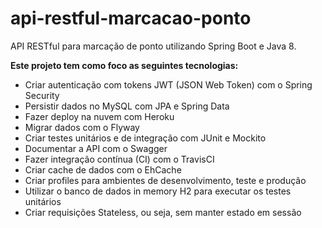 # api-restful-marcacao-ponto
API RESTful para marcação de ponto utilizando Spring Boot e Java 8.

**Este projeto tem como foco as seguintes tecnologias:**
- Criar autenticação com tokens JWT (JSON Web Token) com o Spring Security
- Persistir dados no MySQL com JPA e Spring Data
- Fazer deploy na nuvem com Heroku
- Migrar dados com o Flyway
- Criar testes unitários e de integração com JUnit e Mockito
- Documentar a API com o Swagger
- Fazer integração contínua (CI) com o TravisCI
- Criar cache de dados com o EhCache
- Criar profiles para ambientes de desenvolvimento, teste e produção
- Utilizar o banco de dados in memory H2 para executar os testes unitários
- Criar requisições Stateless, ou seja, sem manter estado em sessão
